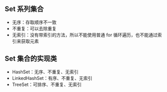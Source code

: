 ## Set 系列集合
* 无序：存取顺序不一致
* 不重复：可以去除重复
* 无索引：没有带索引的方法，所以不能使用普通 for 循环遍历，也不能通过索引来获取元素

## Set 集合的实现类
* HashSet：无序、不重复、无索引
* LinkedHashSet：有序、不重复、无索引
* TreeSet：可排序、不重复、无索引
 